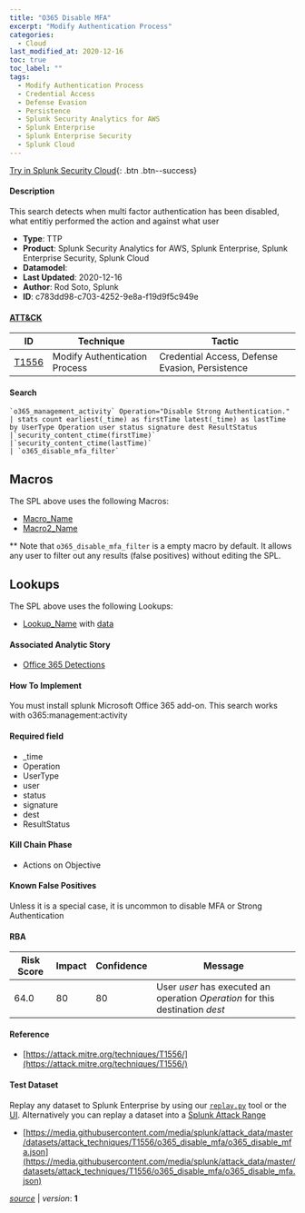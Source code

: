 ```yaml
---
title: "O365 Disable MFA"
excerpt: "Modify Authentication Process"
categories:
  - Cloud
last_modified_at: 2020-12-16
toc: true
toc_label: ""
tags:
  - Modify Authentication Process
  - Credential Access
  - Defense Evasion
  - Persistence
  - Splunk Security Analytics for AWS
  - Splunk Enterprise
  - Splunk Enterprise Security
  - Splunk Cloud
---
```




[Try in Splunk Security Cloud](https://www.splunk.com/en_us/cyber-security.html){: .btn .btn--success}

#### Description

This search detects when multi factor authentication has been disabled, what entitiy performed the action and against what user

- **Type**: TTP
- **Product**: Splunk Security Analytics for AWS, Splunk Enterprise, Splunk Enterprise Security, Splunk Cloud
- **Datamodel**: 
- **Last Updated**: 2020-12-16
- **Author**: Rod Soto, Splunk
- **ID**: c783dd98-c703-4252-9e8a-f19d9f5c949e


#### [ATT&CK](https://attack.mitre.org/)

| ID          | Technique   | Tactic         |
| ----------- | ----------- |--------------- |
| [T1556](https://attack.mitre.org/techniques/T1556/) | Modify Authentication Process | Credential Access, Defense Evasion, Persistence |

#### Search

```
`o365_management_activity` Operation="Disable Strong Authentication." 
| stats count earliest(_time) as firstTime latest(_time) as lastTime by UserType Operation user status signature dest ResultStatus 
|`security_content_ctime(firstTime)` 
|`security_content_ctime(lastTime)` 
| `o365_disable_mfa_filter`
```

## Macros
The SPL above uses the following Macros:
* [Macro_Name](https://)
* [Macro2_Name](https://)

** Note that `o365_disable_mfa_filter` is a empty macro by default. It allows any user to filter out any results (false positives) without editing the SPL.

## Lookups
The SPL above uses the following Lookups:

* [Lookup_Name]() with [data]()

#### Associated Analytic Story
* [Office 365 Detections](/stories/office_365_detections)


#### How To Implement
You must install splunk Microsoft Office 365 add-on. This search works with o365:management:activity

#### Required field
* _time
* Operation
* UserType
* user
* status
* signature
* dest
* ResultStatus


#### Kill Chain Phase
* Actions on Objective


#### Known False Positives
Unless it is a special case, it is uncommon to disable MFA or Strong Authentication


#### RBA

| Risk Score  | Impact      | Confidence   | Message      |
| ----------- | ----------- |--------------|--------------|
| 64.0 | 80 | 80 | User $user$ has executed an operation $Operation$ for this destination $dest$ |




#### Reference

* [https://attack.mitre.org/techniques/T1556/](https://attack.mitre.org/techniques/T1556/)



#### Test Dataset
Replay any dataset to Splunk Enterprise by using our [`replay.py`](https://github.com/splunk/attack_data#using-replaypy) tool or the [UI](https://github.com/splunk/attack_data#using-ui).
Alternatively you can replay a dataset into a [Splunk Attack Range](https://github.com/splunk/attack_range#replay-dumps-into-attack-range-splunk-server)

* [https://media.githubusercontent.com/media/splunk/attack_data/master/datasets/attack_techniques/T1556/o365_disable_mfa/o365_disable_mfa.json](https://media.githubusercontent.com/media/splunk/attack_data/master/datasets/attack_techniques/T1556/o365_disable_mfa/o365_disable_mfa.json)



[*source*](https://github.com/splunk/security_content/tree/develop/detections/cloud/o365_disable_mfa.yml) \| *version*: **1**